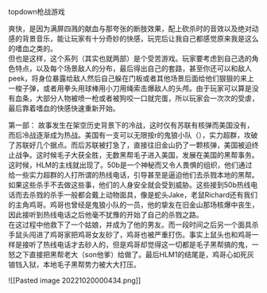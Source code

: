 topdown枪战游戏

爽快，是因为满屏四溅的献血与那夸张的断肢效果，配上砍杀时的音效以及绝对动感的背景音乐，能让玩家有十分奇妙的快感，玩完后让我自己都感觉原来我是这么的嗜血之类的。  
但也是这样，这个系列（其实也就两部）是个受苦游戏。玩家要考虑到自己选的角色特点，以及每个场景敌人的分布，最后得出自己的套路，甚至你还可以和敌人peek，将身位暴露给敌人然后自己躲在门板或者其他场景后面给他们狠狠的来上一梭子弹，或者用拳头用球棒用小刀用绳索击爆敌人的头颅。由于玩家可以算是没有血条，大部分人物被喷一枪或者被狗咬一口就完蛋，所以玩家会一次次的受虐，最后靠着嗜血的快感快速重新开始。

第一部：
故事发生在架空历史背景下的冷战，这时仅有苏联有核弹而美国没有，而后冷战逐渐成为热战。美国有一支可以无限按r的鬼狼小队（），实力超群，攻破了苏联好几个据点。而后苏联被打急了，直接往旧金山扔了一颗核弹，美国被迫终止战争。这时候毛子大获全胜，无数黑帮毛子进入美国，发展在美国的黑帮事务。  
这时候，HLM的主线就出现了。50b是一个神秘而又令人畏惧的组织，他们通过给一些实力超群的人打所谓的热线电话，引导甚至是逼迫他们去杀戮本地的黑帮。如果这些杀手不去做这些事，他们的人身安全就会受到威胁。这些接到50b热线电话而去杀戮的杀手一般都会戴上动物面具，像是蛇头Jake，老鼠Richard还有我们的主角鸡哥。鸡哥也曾经是鬼狼小队的一员，他的挚友在旧金山那场核爆中丧生，因此接听到热线电话之后他毫不犹豫的开始了自己的杀戮之路。  
在这过程中他救下了一个姑娘，并成为了他的男友。而一段时间之后另一个面具杀手鼠头闯进了鸡哥家把鸡哥女友砂了，鸡哥也被严重打伤。事实上鼠头也和鸡哥一样是接听了热线电话才去砂人的，但是鸡哥却觉得这一切都是毛子黑帮搞的鬼，一怒之下直接把黑帮老大（son他爹）给做了。最后HLM1的结尾是，鸡哥心如死灰锒铛入狱，本地毛子黑帮势力被大大打压。

![[Pasted image 20221020000434.png]]
